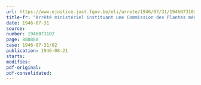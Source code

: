 ```yaml
---
url: https://www.ejustice.just.fgov.be/eli/arrete/1946/07/31/1946073102/justel
title-fr: "Arrêté ministériel instituant une Commission des Plantes médicinales, aromatiques et condimentaires (abrogé par AM 03-12-1951, art. 4)"
date: 1946-07-31
source:
number: 1946073102
page: 888888
case: 1946-07-31/02
publication: 1946-08-21
starts:
modifies:
pdf-original:
pdf-consolidated:
---
```


